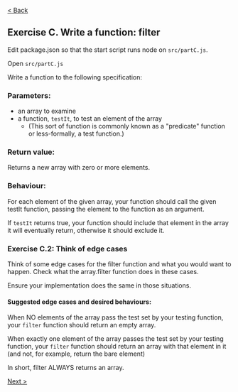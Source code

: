 [< Back](./README.md)

## Exercise C. Write a function: filter

Edit package.json so that the start script runs node on `src/partC.js`.

Open `src/partC.js`

Write a function to the following specification:

### Parameters:

- an array to examine
- a function, `testIt`, to test an element of the array
  - (This sort of function is commonly known as a "predicate" function or less-formally, a test function.)

### Return value:

Returns a new array with zero or more elements.

### Behaviour:

For each element of the given array, your function should call the given testIt function, passing the element to the function as an argument.

If `testIt` returns true, your function should include that element in the array it will eventually return, otherwise it should exclude it.

### Exercise C.2: Think of edge cases

Think of some edge cases for the filter function and what you would want to happen. Check what the array.filter function does in these cases.

Ensure your implementation does the same in those situations.

#### Suggested edge cases and desired behaviours:

When NO elements of the array pass the test set by your testing function, your `filter` function should return an empty array.

When exactly one element of the array passes the test set by your testing function, your `filter` function should return an array with that element in it (and not, for example, return the bare element)

In short, filter ALWAYS returns an array.

[Next >](./README-D.md)
